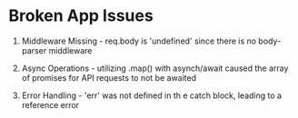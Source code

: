 # Broken App Issues

1. Middleware Missing - req.body is 'undefined' since there is no body-parser middleware

2. Async Operations - utilizing .map() with asynch/await caused the array of promises for API requests to not be awaited

3. Error Handling - 'err' was not defined in th e catch block, leading to a reference error

